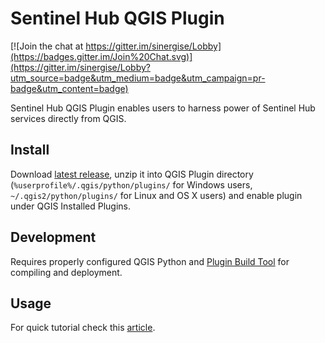 # Sentinel Hub QGIS Plugin
[![Join the chat at https://gitter.im/sinergise/Lobby](https://badges.gitter.im/Join%20Chat.svg)](https://gitter.im/sinergise/Lobby?utm_source=badge&utm_medium=badge&utm_campaign=pr-badge&utm_content=badge)

Sentinel Hub QGIS Plugin enables users to harness power of Sentinel Hub services directly from QGIS.

## Install

Download [latest release](https://github.com/sinergise/qgis_sentinel_hub/releases/latest), unzip it into QGIS Plugin directory (`%userprofile%/.qgis/python/plugins/` for Windows users, `~/.qgis2/python/plugins/` for Linux and OS X users) and enable plugin under QGIS Installed Plugins.

## Development

Requires properly configured QGIS Python and [Plugin Build Tool](http://g-sherman.github.io/plugin_build_tool/) for compiling and deployment.

## Usage

For quick tutorial check this [article](https://medium.com/sentinel-hub/control-sentinel-hub-from-within-qgis-2a83eb7f13db).
